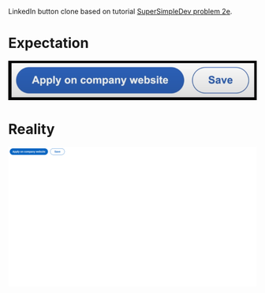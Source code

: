 LinkedIn button clone based on tutorial [SuperSimpleDev problem 2e](https://www.youtube.com/watch?v=G3e-cpL7ofc&list=PLEPye7A7EcQZrT3VSBb7jtxnxIfY3yyG6&index=1&t=1104s).

# Expectation
![expected result](linkedin-button-expectation.png)

# Reality
![my result](result.png)
